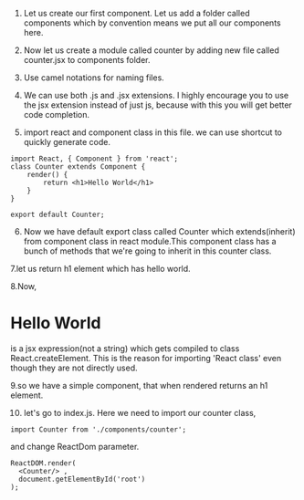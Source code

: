 1. Let us create our first component. Let us add a folder called components which by convention means we put all our components here.

2. Now let us create a module called counter by adding new file called counter.jsx to components folder.

3. Use camel notations for naming files.

4. We can use both .js and .jsx extensions. I highly encourage you to use the jsx extension instead of just js, because with this you will get better code completion.

5. import react and component class in this file.  we can use shortcut to quickly generate code.
```
import React, { Component } from 'react';
class Counter extends Component {
    render() { 
        return <h1>Hello World</h1>
    }
}
 
export default Counter;
```

6. Now we have default export class called Counter which extends(inherit) from component class in react module.This component class has a bunch of methods that we're going to inherit in this counter class.

7.let us return h1 element which has hello world.

8.Now, <h1>Hello World</h1> is a jsx expression(not a string) which gets compiled to class React.createElement. This is the reason for importing 'React class' even though they are not directly used.

9.so we have a simple component, that when rendered returns an h1 element.

10.  let's go to index.js. Here we need to import our counter class,

```
import Counter from './components/counter';
```

and change ReactDom parameter.
```
ReactDOM.render(
  <Counter/> ,
  document.getElementById('root')
);
```